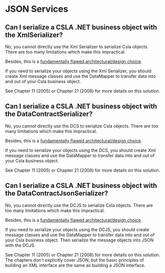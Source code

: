 # JSON Services

## Can I serialize a CSLA .NET business object with the XmlSerializer?

No, you cannot directly use the Xml Serializer to serialize Csla objects.  There are too many limitations which make this impractical.

Besides, this is a [fundamentally flawed architectural/design choice](ObjectsAsServiceContract.md).

If you need to serialize your objects using the Xml Serializer, you should create Xml message classes and use the DataMapper to transfer data into and out of your Csla business object.

See Chapter 11 (2005) or Chapter 21 (2008) for more details on this solution.

## Can I serialize a CSLA .NET business object with the DataContractSerializer?

No, you cannot directly use the DCS to serialize Csla objects.  There are too many limitations which make this impractical.

Besides, this is a [fundamentally flawed architectural/design choice](ObjectsAsServiceContract.md).

If you need to serialize your objects using the DCS, you should create Xml message classes and use the DataMapper to transfer data into and out of your Csla business object.

See Chapter 11 (2005) or Chapter 21 (2008) for more details on this solution.

## Can I serialize a CSLA .NET business object with the DataContractJsonSerializer?

No, you cannot directly use the DCJS to serialize Csla objects.  There are too many limitations which make this impractical.

Besides, this is a [fundamentally flawed architectural/design choice](ObjectsAsServiceContract.md).

If you need to serialize your objects using the DCJS, you should create message classes and use the DataMapper to transfer data into and out of your Csla business object. Then serialize the message objects into JSON with the DCJS.

See Chapter 11 (2005) or Chapter 21 (2008) for more details on this solution. The chapters don't explicitly cover JSON, but the basic principles of building an XML interface are the same as building a JSON interface.
